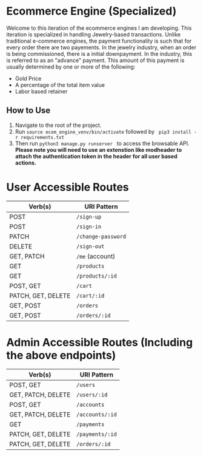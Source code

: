 # Ecommerce Engine (Specialized)
Welcome to this iteration of the ecommerce engines I am developing. This iteration is specialized in handling Jewelry-based
transactions. Unlike traditional e-commerce engines, the payment functionality is such that for every order there are two payements. In the jewelry industry, when an order is being commissioned, there is a initial downpayment. In the industry, this is referred to as an "advance" payment. This amount of this payment is usually determined by one or more of the following:
+ Gold Price
+ A percentage of the total item value
+ Labor based retainer

## How to Use 
1) Navigate to the root of the project.
2) Run ```source ecom_engine_venv/bin/activate``` followed by ``` pip3 install -r requirements.txt```
3) Then run ```python3 manage.py runserver ``` to access the browsable API.
 **Please note you will need to use an extenstion like __modheader__ to attach the authentication token in the header for all user based actions.**



# User Accessible Routes
| Verb(s) | URI Pattern            |
|---------|------------------------|
| POST    | `/sign-up`             |
| POST    | `/sign-in`             | 
| PATCH   | `/change-password`     | 
| DELETE  | `/sign-out`            |
| GET, PATCH     | `/me` (account)             | 
| GET | `/products`|
| GET | `/products/:id`|
| POST, GET| `/cart`            | 
| PATCH, GET, DELETE     | `/cart/:id`        | 
| GET, POST | `/orders`|
| GET, POST | `/orders/:id`|


# Admin Accessible Routes (Including the above endpoints)

| Verb(s) | URI Pattern            |
|---------|------------------------|
| POST, GET    | `/users`             |
| GET, PATCH, DELETE     | `/users/:id`             |
| POST, GET    | `/accounts`             |
| GET, PATCH, DELETE     | `/accounts/:id`             |
| GET    | `/payments`            |
| PATCH, GET, DELETE    | `/payments/:id`             |
| PATCH, GET, DELETE    | `/orders/:id`             |

